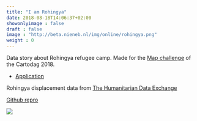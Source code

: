 ```yaml
---
title: "I am Rohingya"
date: 2018-08-18T14:06:37+02:00
showonlyimage : false
draft : false
image : "http://beta.nieneb.nl/img/online/rohingya.png"
weight : 0
---
```


Data story about Rohingya refugee camp. Made for the [Map challenge](https://www.cartodag.nl/map-challenge/) of the Cartodag 2018.

* [Application](https://nieneb.github.io/cartodag_2018/)

<!--more-->
Rohingya displacement data from [The Humanitarian Data Exchange](https://data.humdata.org/event/rohingya-displacement)

<i class="fa fa-github"></i>
[Github repro](https://github.com/NieneB/cartodag_2018)


![](http://beta.nieneb.nl/img/online/rohingya_2.png)



